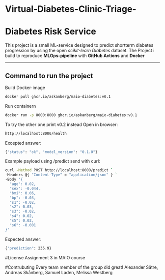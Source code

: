 ﻿# Virtual-Diabetes-Clinic-Triage-

# Diabetes Risk Service

This project is a small ML-service designed to predict shortterm diabetes progression by using the open *scikit-learn Diabetes* dataset. 
The Project i build to reproduce **MLOps-pipeline** with **GitHub Actions** and **Docker**

---

## Command to run the project

Build Docker-image
```bash
docker pull ghcr.io/askanberg/maio-diabetes:v0.1
```
Run containern
```bash
docker run -p 8000:8000 ghcr.io/askanberg/maio-diabetes:v0.1
```
To try the other one print v0.2 instead
Open in browser:
```bash
http://localhost:8000/health
```
Excepted answer:
```bash
{"status": "ok", "model_version": "0.1.0"}
```
Example payload using /predict
send with curl:
```bash
curl -Method POST http://localhost:8000/predict `
-Headers @{ "Content-Type" = "application/json" } `
-Body '{
  "age": 0.02,
  "sex": -0.044,
  "bmi": 0.06,
  "bp": -0.03,
  "s1": -0.02,
  "s2": 0.03,
  "s3": -0.02,
  "s4": 0.02,
  "s5": 0.02,
  "s6": -0.001
}'
```
Expected answer:
```bash
{"prediction": 235.9}
```

#License
Assignment 3 in MAIO course

#Contrubuting
Every team member of the group did great! Alexander Sätre, Andreas Skånberg, Samuel Laden, Melissa Westberg




